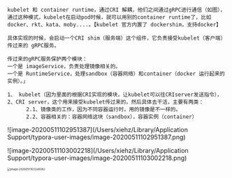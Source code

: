 

```
kubelet 和 container runtime，通过CRI 解耦，他们之间通过gRPC进行通信（如图），通过这种模式，kubelet在启动pod时候，就可以用别的container runtime了，比如docker、rkt、kata、moby....。【kubelet 官方内置了 dockershim，支持docker】

具体实现的时候，会启动一个CRI shim（服务端）这个组件，它负责接受kubelet（客户端）传过来的 gRPC服务。

传过来的gRPC服务保护两个模块：
一个是 imageService，负责处理镜像相关的。
一个是 RuntimeService，处理sandbox（容器网络）和container（docker 运行起来的实例）。」

1、 kubelet（因为里面的根据CRI实现的模块，让kubelet可以往CRIserver发送指令），
2、CRI server，这个用来接受kubelet传过来的，然后具体去干活，主要有两类：
      2.1、镜像类的工作，因为不同容器运行时，用的镜像是不一样的。
      2.2、容器相关的：容器网络这块（sandbox），容器实例（container）
```



![image-20200511102951387](/Users/xiehz/Library/Application Support/typora-user-images/image-20200511102951387.png)

![image-20200511103002218](/Users/xiehz/Library/Application Support/typora-user-images/image-20200511103002218.png)

<img src="/Users/xiehz/Library/Application Support/typora-user-images/image-20200511103249382.png" alt="image-20200511103249382" style="zoom:43%;" />
